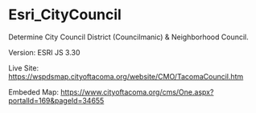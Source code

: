 # Esri_CityCouncil
Determine City Council District (Councilmanic) &amp; Neighborhood Council.

Version: ESRI JS 3.30

Live Site: https://wspdsmap.cityoftacoma.org/website/CMO/TacomaCouncil.htm 

Embeded Map: https://www.cityoftacoma.org/cms/One.aspx?portalId=169&pageId=34655
